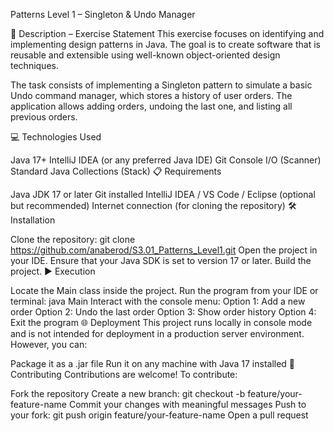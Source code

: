 Patterns Level 1 – Singleton & Undo Manager

📄 Description – Exercise Statement This exercise focuses on identifying and implementing design patterns in Java. The goal is to create software that is reusable and extensible using well-known object-oriented design techniques.

The task consists of implementing a Singleton pattern to simulate a basic Undo command manager, which stores a history of user orders. The application allows adding orders, undoing the last one, and listing all previous orders.

💻 Technologies Used

Java 17+
IntelliJ IDEA (or any preferred Java IDE)
Git
Console I/O (Scanner)
Standard Java Collections (Stack)
📋 Requirements

Java JDK 17 or later
Git installed
IntelliJ IDEA / VS Code / Eclipse (optional but recommended)
Internet connection (for cloning the repository)
🛠️ Installation

Clone the repository: git clone https://github.com/anaberod/S3.01_Patterns_Level1.git
Open the project in your IDE.
Ensure that your Java SDK is set to version 17 or later.
Build the project.
▶️ Execution

Locate the Main class inside the project.
Run the program from your IDE or terminal: java Main
Interact with the console menu:
Option 1: Add a new order
Option 2: Undo the last order
Option 3: Show order history
Option 4: Exit the program
🌐 Deployment This project runs locally in console mode and is not intended for deployment in a production server environment. However, you can:

Package it as a .jar file
Run it on any machine with Java 17 installed
🤝 Contributing Contributions are welcome! To contribute:

Fork the repository
Create a new branch: git checkout -b feature/your-feature-name
Commit your changes with meaningful messages
Push to your fork: git push origin feature/your-feature-name
Open a pull request
